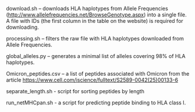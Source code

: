 download.sh – downloads HLA haplotypes from Allele Frequencies (http://www.allelefrequencies.net/BrowseGenotype.aspx) into a single file. A file with IDs (the first column in the table on the website) is required for downloading.

processing.sh – filters the raw file with HLA haplotypes downloaded from Allele Frequencies.

global_alleles.py – generates a minimal list of alleles covering 98% of HLA haplotypes.

Omicron_peptides.csv – a list of peptides associated with Omicron from the article https://www.cell.com/iscience/fulltext/S2589-0042(25)00133-6

separate_length.sh - script for sorting peptides by length

run_netMHCpan.sh - a script for predicting peptide binding to HLA class I.
